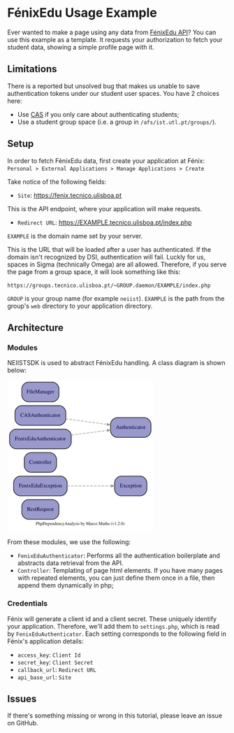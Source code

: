 # FénixEdu Usage Example

Ever wanted to make a page using any data from [FénixEdu API](http://fenixedu.org/dev/api/)? You can use this example as a template. It requests your authorization to fetch your student data, showing a simple profile page with it.

## Limitations

There is a reported but unsolved bug that makes us unable to save authentication tokens under our student user spaces. You have 2 choices here:

- Use [CAS](https://suporte.dsi.tecnico.ulisboa.pt/tutorial/configurar-autenticacao-centralizada-em-paginas-web) if you only care about authenticating students;
- Use a student group space (i.e. a group in `/afs/ist.utl.pt/groups/`).

## Setup

In order to fetch FénixEdu data, first create your application at Fénix: `Personal > External Applications > Manage Applications > Create`

Take notice of the following fields:

- `Site`: https://fenix.tecnico.ulisboa.pt

This is the API endpoint, where your application will make requests.

- `Redirect URL`: https://EXAMPLE.tecnico.ulisboa.pt/index.php

`EXAMPLE` is the domain name set by your server.

This is the URL that will be loaded after a user has authenticated. If the domain isn't recognized by DSI, authentication will fail. Luckly for us, spaces in Sigma (technically Omega) are all allowed. Therefore, if you serve the page from a group space, it will look something like this:

```
https://groups.tecnico.ulisboa.pt/~GROUP.daemon/EXAMPLE/index.php
```

`GROUP` is your group name (for example `neiist`).
`EXAMPLE` is the path from the group's `web` directory to your application directory.

## Architecture

### Modules

NEIISTSDK is used to abstract FénixEdu handling. A class diagram is shown below:

![](architecture/inheritance.png)

From these modules, we use the following:

- `FenixEduAuthenticator`: Performs all the authentication boilerplate and abstracts data retrieval from the API.
- `Controller`: Templating of page html elements. If you have many pages with repeated elements, you can just define them once in a file, then append them dynamically in php;

### Credentials

Fénix will generate a client id and a client secret. These uniquely identify your application. Therefore, we'll add them to `settings.php`, which is read by `FenixEduAuthenticator`. Each setting corresponds to the following field in Fénix's application details:

- `access_key`: `Client Id`
- `secret_key`: `Client Secret`
- `callback_url`: `Redirect URL`
- `api_base_url`: `Site`

## Issues

If there's something missing or wrong in this tutorial, please leave an issue on GitHub.

